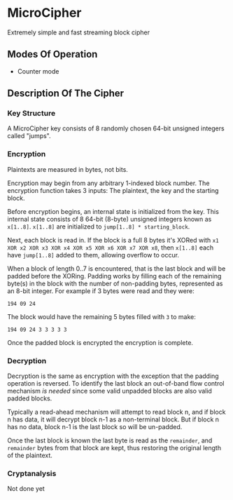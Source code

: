 # MicroCipher

Extremely simple and fast streaming block cipher

## Modes Of Operation

* Counter mode

## Description Of The Cipher

### Key Structure

A MicroCipher key consists of 8 randomly chosen 64-bit unsigned integers called "jumps".

### Encryption

Plaintexts are measured in bytes, not bits.

Encryption may begin from any arbitrary 1-indexed block number. The encryption function takes 3 inputs: The plaintext, the key and the
starting block.

Before encryption begins, an internal state is initialized from the key. This internal state consists of 8 64-bit (8-byte) unsigned integers known as
`x[1..8]`. `x[1..8]` are initialized to `jump[1..8] * starting_block`.

Next, each block is read in. If the block is a full 8 bytes it's XORed with `x1 XOR x2 XOR x3 XOR x4 XOR x5 XOR x6 XOR x7 XOR x8`, then
`x[1..8]` each have `jump[1..8]` added to them, allowing overflow to occur.

When a block of length 0..7 is encountered, that is the last block and will be padded before the XORing. Padding works by filling each of the
remaining byte(s) in the block with the number of non-padding bytes, represented as an 8-bit integer. For example if 3 bytes were read and
they were: 
```
194 09 24
```

The block would have the remaining 5 bytes filled with `3` to make:
```
194 09 24 3 3 3 3 3

```

Once the padded block is encrypted the encryption is complete.

### Decryption

Decryption is the same as encryption with the exception that the padding operation is reversed. To identify the last
block an out-of-band flow control mechanism *is needed* since some valid unpadded blocks are also valid padded blocks.

Typically a read-ahead mechanism will attempt to read block n, and if block n has data, it will decrypt block n-1 as a
non-terminal block. But if block n has no data, block n-1 is the last block so will be un-padded.

Once the last block is known the last byte is read as the `remainder`, and `remainder` bytes from that block are kept, thus
restoring the original length of the plaintext.

### Cryptanalysis

Not done yet